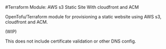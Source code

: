 #Terraform Module: AWS s3 Static Site With cloudfront and ACM

OpenTofu/Terraform module for provisioning a static website
using AWS s3, cloudfront and ACM.

(WIP)

This does not include certificate validation or other DNS config.
